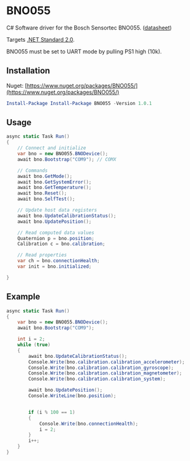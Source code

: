 # BNO055
C# Software driver for the Bosch Sensortec BNO055. ([datasheet](https://ae-bst.resource.bosch.com/media/_tech/media/datasheets/BST_BNO055_DS000_14.pdf))
 
Targets [.NET Standard 2.0](https://docs.microsoft.com/en-us/dotnet/standard/net-standard).

BNO055 must be set to UART mode by pulling PS1 high (10k).
 
## Installation
Nuget: [https://www.nuget.org/packages/BNO055/](https://www.nuget.org/packages/BNO055/)
 ```powershell
Install-Package Install-Package BNO055 -Version 1.0.1 
 ```

## Usage

```csharp
async static Task Run()
{
	// Connect and initialize
	var bno = new BNO055.BNODevice();
	await bno.Bootstrap("COM9"); // COMX

	// Commands
	await bno.GetMode();
	await bno.GetSystemError();
	await bno.GetTemperature();
	await bno.Reset();
	await bno.SelfTest();

	// Update host data registers
	await bno.UpdateCalibrationStatus();
	await bno.UpdatePosition();

	// Read computed data values
	Quaternion p = bno.position;
	Calibration c = bno.calibration;

	// Read properties
	var ch = bno.connectionHealth;
	var init = bno.initialized;

}
```
## Example
```csharp
async static Task Run()
{
	var bno = new BNO055.BNODevice();
	await bno.Bootstrap("COM9");

	int i = 2;
	while (true)
	{
		await bno.UpdateCalibrationStatus();
		Console.Write(bno.calibration.calibration_accelerometer);
		Console.Write(bno.calibration.calibration_gyroscope);
		Console.Write(bno.calibration.calibration_magnetometer);
		Console.Write(bno.calibration.calibration_system);

		await bno.UpdatePosition();
		Console.WriteLine(bno.position);


		if (i % 100 == 1)
		{
			Console.Write(bno.connectionHealth);
			i = 2;
		}
		i++;
	}
}
```
